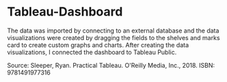 # Tableau-Dashboard

The data was imported by connecting to an external database and the data visualizations were created by dragging the fields to the shelves and marks card to create custom graphs and charts. After creating the data visualizations, I connected the dashboard to Tableau Public. 

Source: 
Sleeper, Ryan. Practical Tableau. O'Reilly Media, Inc., 2018.
ISBN: 9781491977316

